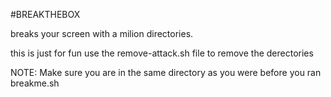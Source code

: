 #BREAKTHEBOX

breaks your screen with a milion directories.

this is just for fun use the remove-attack.sh file to remove the derectories

NOTE: Make sure you are in the same directory as you were before you ran breakme.sh
